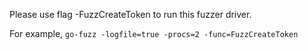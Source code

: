 Please use flag -FuzzCreateToken to run this fuzzer driver. 

For example, `go-fuzz -logfile=true -procs=2 -func=FuzzCreateToken`
